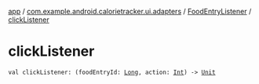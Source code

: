 [app](../../index.md) / [com.example.android.calorietracker.ui.adapters](../index.md) / [FoodEntryListener](index.md) / [clickListener](./click-listener.md)

# clickListener

`val clickListener: (foodEntryId: `[`Long`](https://kotlinlang.org/api/latest/jvm/stdlib/kotlin/-long/index.html)`, action: `[`Int`](https://kotlinlang.org/api/latest/jvm/stdlib/kotlin/-int/index.html)`) -> `[`Unit`](https://kotlinlang.org/api/latest/jvm/stdlib/kotlin/-unit/index.html)